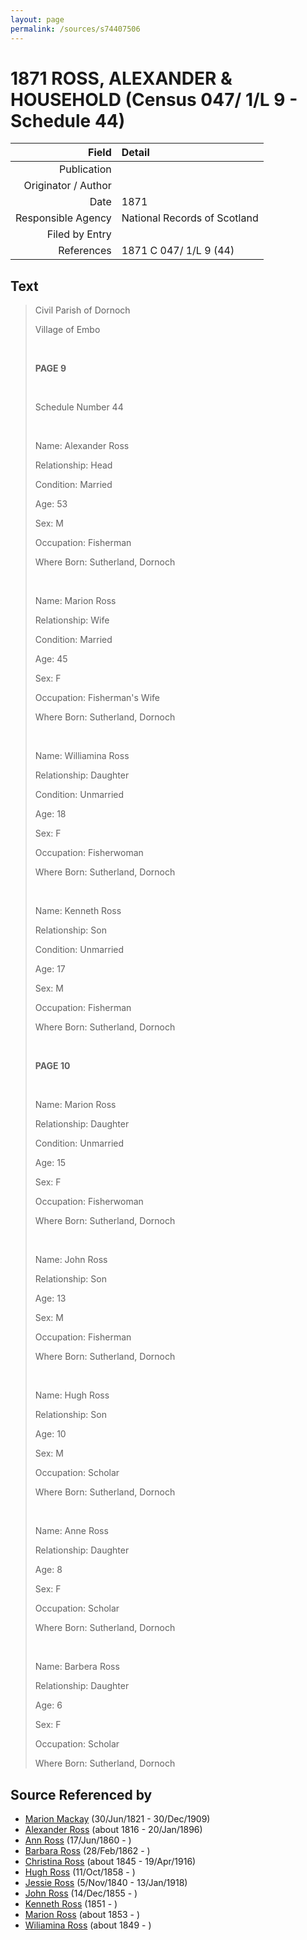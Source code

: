 ```yaml
---
layout: page
permalink: /sources/s74407506
---
```


# 1871 ROSS, ALEXANDER & HOUSEHOLD (Census 047/ 1/L 9 - Schedule 44)

Field | Detail
---:|:---
Publication | 
Originator / Author | 
Date | 1871
Responsible Agency | National Records of Scotland
Filed by Entry | 
References | 1871 C 047/ 1/L 9 (44)

## Text

> Civil Parish of Dornoch
>
> Village of Embo
>
> <br/>
>
> **PAGE 9**
>
> <br/>
>
> Schedule Number 44
>
> <br/>
>
> Name: Alexander Ross
>
> Relationship: Head
>
> Condition: Married
>
> Age: 53
>
> Sex: M
>
> Occupation: Fisherman
>
> Where Born: Sutherland, Dornoch
>
> <br/>
>
> Name: Marion Ross
>
> Relationship: Wife
>
> Condition: Married
>
> Age: 45
>
> Sex: F
>
> Occupation: Fisherman's Wife
>
> Where Born: Sutherland, Dornoch
>
> <br/>
>
> Name: Williamina Ross
>
> Relationship: Daughter
>
> Condition: Unmarried
>
> Age: 18
>
> Sex: F
>
> Occupation: Fisherwoman
>
> Where Born: Sutherland, Dornoch
>
> <br/>
>
> Name: Kenneth Ross
>
> Relationship: Son
>
> Condition: Unmarried
>
> Age: 17
>
> Sex: M
>
> Occupation: Fisherman
>
> Where Born: Sutherland, Dornoch
>
> <br/>
>
> **PAGE 10**
>
> <br/>
>
> Name: Marion Ross
>
> Relationship: Daughter
>
> Condition: Unmarried
>
> Age: 15
>
> Sex: F
>
> Occupation: Fisherwoman
>
> Where Born: Sutherland, Dornoch
>
> <br/>
>
> Name: John Ross
>
> Relationship: Son
>
> Age: 13
>
> Sex: M
>
> Occupation: Fisherman
>
> Where Born: Sutherland, Dornoch
>
> <br/>
>
> Name: Hugh Ross
>
> Relationship: Son
>
> Age: 10
>
> Sex: M
>
> Occupation: Scholar
>
> Where Born: Sutherland, Dornoch
>
> <br/>
>
> Name: Anne Ross
>
> Relationship: Daughter
>
> Age: 8
>
> Sex: F
>
> Occupation: Scholar
>
> Where Born: Sutherland, Dornoch
>
> <br/>
>
> Name: Barbera Ross
>
> Relationship: Daughter
>
> Age: 6
>
> Sex: F
>
> Occupation: Scholar
>
> Where Born: Sutherland, Dornoch
>

## Source Referenced by

* [Marion Mackay](../people/@78930004@-marion-mackay-b1821-6-30-d1909-12-30.md) (30/Jun/1821 - 30/Dec/1909)
* [Alexander Ross](../people/@81387900@-alexander-ross-b1816-d1896-1-20.md) (about 1816 - 20/Jan/1896)
* [Ann Ross](../people/@32419757@-ann-ross-b1860-6-17-d.md) (17/Jun/1860 - )
* [Barbara Ross](../people/@82167024@-barbara-ross-b1862-2-28-d.md) (28/Feb/1862 - )
* [Christina Ross](../people/@81183416@-christina-ross-b1845-d1916-4-19.md) (about 1845 - 19/Apr/1916)
* [Hugh Ross](../people/@75672326@-hugh-ross-b1858-10-11-d.md) (11/Oct/1858 - )
* [Jessie Ross](../people/@60546968@-jessie-ross-b1840-11-5-d1918-1-13.md) (5/Nov/1840 - 13/Jan/1918)
* [John Ross](../people/@36837210@-john-ross-b1855-12-14-d.md) (14/Dec/1855 - )
* [Kenneth Ross](../people/@41391600@-kenneth-ross-b1851-d.md) (1851 - )
* [Marion Ross](../people/@39612984@-marion-ross-b1853-d.md) (about 1853 - )
* [Wiliamina Ross](../people/@5241144@-wiliamina-ross-b1849-d.md) (about 1849 - )
